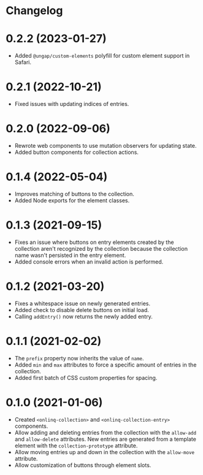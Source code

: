 # Changelog

# 0.2.2 (2023-01-27)

* Added `@ungap/custom-elements` polyfill for custom element support in Safari.

# 0.2.1 (2022-10-21)

* Fixed issues with updating indices of entries.

# 0.2.0 (2022-09-06)

* Rewrote web components to use mutation observers for updating state.
* Added button components for collection actions.

# 0.1.4 (2022-05-04)

* Improves matching of buttons to the collection.
* Added Node exports for the element classes.

# 0.1.3 (2021-09-15)

* Fixes an issue where buttons on entry elements created by the collection
  aren't recognized by the collection because the collection name wasn't
  persisted in the entry element.
* Added console errors when an invalid action is performed.

# 0.1.2 (2021-03-20)

* Fixes a whitespace issue on newly generated entries.
* Added check to disable delete buttons on initial load.
* Calling `addEntry()` now returns the newly added entry.

# 0.1.1 (2021-02-02)

* The `prefix` property now inherits the value of `name`.
* Added `min` and `max` attributes to force a specific amount of entries in the
  collection.
* Added first batch of CSS custom properties for spacing.

# 0.1.0 (2021-01-06)

* Created `<onlinq-collection>` and `<onlinq-collection-entry>` components.
* Allow adding and deleting entries from the collection with the `allow-add` and
  `allow-delete` attributes. New entries are generated from a template element
  with the `collection-prototype` attribute.
* Allow moving entries up and down in the collection with the `allow-move`
  attribute.
* Allow customization of buttons through element slots.  
